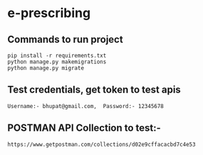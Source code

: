 # e-prescribing

## Commands to run project

    pip install -r requirements.txt
    python manage.py makemigrations
    python manage.py migrate

## Test credentials, get token to test apis

    Username:- bhupat@gmail.com,  Password:- 12345678

## POSTMAN API Collection to test:-

    https://www.getpostman.com/collections/d02e9cffacacbd7c4e53